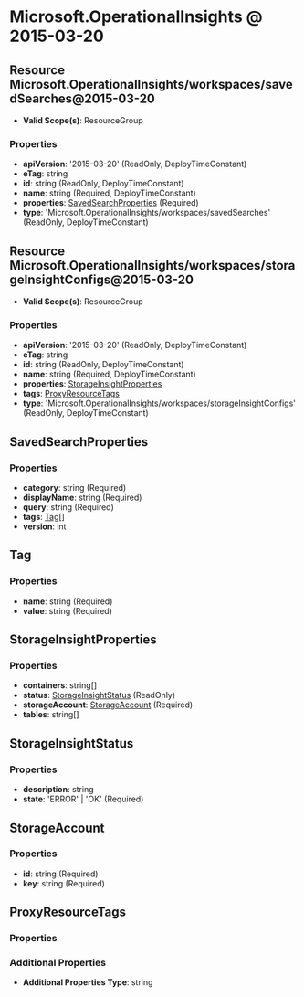 # Microsoft.OperationalInsights @ 2015-03-20

## Resource Microsoft.OperationalInsights/workspaces/savedSearches@2015-03-20
* **Valid Scope(s)**: ResourceGroup
### Properties
* **apiVersion**: '2015-03-20' (ReadOnly, DeployTimeConstant)
* **eTag**: string
* **id**: string (ReadOnly, DeployTimeConstant)
* **name**: string (Required, DeployTimeConstant)
* **properties**: [SavedSearchProperties](#savedsearchproperties) (Required)
* **type**: 'Microsoft.OperationalInsights/workspaces/savedSearches' (ReadOnly, DeployTimeConstant)

## Resource Microsoft.OperationalInsights/workspaces/storageInsightConfigs@2015-03-20
* **Valid Scope(s)**: ResourceGroup
### Properties
* **apiVersion**: '2015-03-20' (ReadOnly, DeployTimeConstant)
* **eTag**: string
* **id**: string (ReadOnly, DeployTimeConstant)
* **name**: string (Required, DeployTimeConstant)
* **properties**: [StorageInsightProperties](#storageinsightproperties)
* **tags**: [ProxyResourceTags](#proxyresourcetags)
* **type**: 'Microsoft.OperationalInsights/workspaces/storageInsightConfigs' (ReadOnly, DeployTimeConstant)

## SavedSearchProperties
### Properties
* **category**: string (Required)
* **displayName**: string (Required)
* **query**: string (Required)
* **tags**: [Tag](#tag)[]
* **version**: int

## Tag
### Properties
* **name**: string (Required)
* **value**: string (Required)

## StorageInsightProperties
### Properties
* **containers**: string[]
* **status**: [StorageInsightStatus](#storageinsightstatus) (ReadOnly)
* **storageAccount**: [StorageAccount](#storageaccount) (Required)
* **tables**: string[]

## StorageInsightStatus
### Properties
* **description**: string
* **state**: 'ERROR' | 'OK' (Required)

## StorageAccount
### Properties
* **id**: string (Required)
* **key**: string (Required)

## ProxyResourceTags
### Properties
### Additional Properties
* **Additional Properties Type**: string

